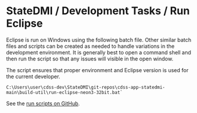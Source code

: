 # StateDMI / Development Tasks / Run Eclipse #

Eclipse is run on Windows using the following batch file.
Other similar batch files and scripts can be created as needed to handle variations
in the development environment.
It is generally best to open a command shell and then run the script so that any issues will visible in the open window.

The script ensures that proper environment and Eclipse version is used for the current developer.

```
C:\Users\user\cdss-dev\StateDMI\git-repos\cdss-app-statedmi-main\build-util\run-eclipse-neon3-32bit.bat`
```

See the [run scripts on GitHub](https://github.com/OpenWaterFoundation/cdss-app-statedmi-main/tree/master/build-util).
